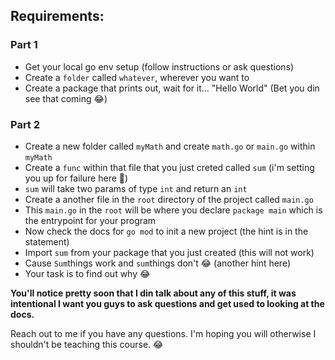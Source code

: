## Requirements:

### Part 1
* Get your local go env setup (follow instructions or ask questions)
* Create a `folder` called `whatever`, wherever you want to
* Create a package that prints out, wait for it... "Hello World" (Bet you din see that coming 😂)

### Part 2
* Create a new folder called `myMath` and create `math.go` or `main.go` within `myMath`
* Create a `func` within that file that you just creted called `sum` (i'm setting you up for failure here 👻)
* `sum` will take two params of type `int` and return an `int`
* Create a another file in the `root` directory of the project called `main.go`
* This `main.go` in the `root` will be where you declare `package main` which is the entrypoint for your program
* Now check the docs for `go mod` to init a new project (the hint is in the statement)
* Import `sum` from your package that you just created (this will not work)
* Cause `Sum`things work and `sum`things don't 😂 (another hint here)
* Your task is to find out why 😂 


**You'll notice pretty soon that I din talk about any of this stuff, it was intentional I want you guys to ask questions and get
used to looking at the docs.**

Reach out to me if you have any questions. I'm hoping you will otherwise I shouldn't be teaching this course. 😂
